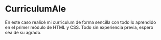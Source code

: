 # CurriculumAle

En este caso realicé mi curriculum de forma sencilla con todo lo aprendido en el primer módulo de HTML y CSS.
Todo sin experiencia previa, espero sea de su agrado.
